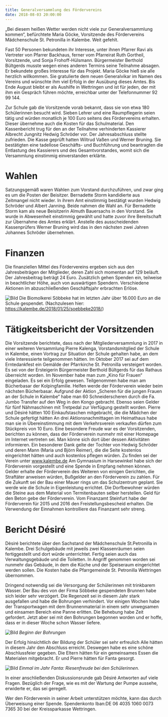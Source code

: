 ```yaml
---
title: Generalversammlung des Fördervereins
date: 2018-08-03 20:00:00
---
```



„Bei diesem heißen Wetter werden nicht viele zur Generalversammlung kommen“, befürchtete Maria Göcke, Vorsitzende des Fördervereins Mädchenschule St. Petronilla in Kalembe. Weit gefehlt.

<!-- more -->

Fast 50 Personen bekundeten ihr Interesse, unter ihnen Pfarrer Ravi als Vertreter von Pfarrer Backhaus, ferner vom Pfarreirat Ruth Gortheil, Vorsitzende, und Sonja Frohoff-Hülsmann. Bürgermeister Berthold Bültgerds musste wegen eines anderen Termins seine Teilnahme absagen. Er bekundete großes Interesse für das Projekt. Maria Göcke hieß sie alle herzlich willkommen. Sie gratulierte dem neuen Generalvikar im Namen des Vereins und wünschte ihm viel Erfolg in der Ausübung dieses Amtes. 
Bis Ende August bleibt er als Aushilfe in Wettringen und ist für jeden, der mit ihm ein Gespräch führen möchte, erreichbar unter der Telefonnummer 92 99 144. 

Zur Schule gab die Vorsitzende vorab bekannt, dass sie von etwa 180 Schülerinnen besucht wird. Sieben Lehrer und eine Raumpflegerin seien tätig und würden monatlich je 100 Euro seitens des Fördervereins erhalten. Dieser übernehme auch die Kosten für das Schulmaterial. Den Kassenbericht trug für den an der Teilnahme verhinderten Kassierer Albrecht Jungnitz Hedwig Schröder vor. Der Jahresabschluss stellte zufrieden. Die Kasse geprüft hatten Wiltrud Vaßen und Werner Bruning. Sie bestätigten eine tadellose Geschäfts- und Buchführung und beantragten die Entlastung des Kassierers und des Gesamtvorstandes, womit sich die Versammlung einstimmig einverstanden erklärte.


# Wahlen

Satzungsgemäß waren Wahlen zum Vorstand durchzuführen, und zwar ging es um die Posten der Beisitzer. Bernadette Storm kandidierte aus Zeitmangel nicht wieder. In ihrem Amt einstimmig bestätigt wurden Hedwig Schröder und Albert Janning. Beide nahmen die Wahl an. Für Bernadette Storm kam als neue Beisitzerin Almuth Bauersachs in den Vorstand. Sie wurde in Abwesenheit einstimmig gewählt und hatte zuvor ihre Bereitschaft zur Übernahme des Amtes erklärt. Anstelle des ausscheidenden Kassenprüfers Werner Bruning wird das in den nächsten zwei Jahren Johannes Schröder übernehmen. 


# Finanzen

Die finanziellen Mittel des Fördervereins ergeben sich aus den Jahresbeiträgen der Mitglieder, deren Zahl sich momentan auf 129 beläuft. Der Jahresbeitrag beträgt 24 Euro. Zusätzlich gehen Spenden ein, teilweise in beachtlicher Höhe, auch von auswärtigen Spendern. Verschiedene Aktionen im abzuschließenden Geschäftsjahr erbrachten  Erlöse. 

![Bild](/images/DSC00151.JPG)
Die Biomolkerei Söbbeke hat im letzten Jahr über 16.000 Euro an die Schule gespendet. (Nachzulesen hier: https://kalembe.de/2018/01/25/soebbeke2018/)

# Tätigkeitsbericht der Vorsitzenden

Die Vorsitzende berichtete, dass nach der Mitgliederversammlung in 2017 in einer weiteren Versammlung Pierre Kalenga, Vorstandsmitglied der Schule in Kalembe, einen Vortrag zur Situation der Schule gehalten habe, an dem viele Interessierte teilgenommen hätten. Im Oktober 2017 sei auf dem Erntedankfest ein Gemälde der Pfarrkirche St. Petronilla versteigert worden. Es sei von der Ersteigerin Bürgermeister Berthold Bültgerds für das Rathaus überreicht worden. Im November habe man zum „Kino für Frauen“ eingeladen. Es sei ein Erfolg gewesen. Teilgenommen habe man am Bücherbasar der Kolpingfamilie. Helfen werde der Förderverein wieder beim nächsten Bücherbasar. Aufgrund der Aktion „Scheren für die jungen Frauen an der Schule in Kalembe“ habe man 60 Schneiderscheren durch die Fa. Jumbo Transfer auf den Weg in den Kongo gebracht. Ebenso seien Gelder für fünf Nähmaschinen mit Tretpedal zur Verfügung gestellt worden. Pierre und Désiré hätten 100 Einkaufstaschen mitgebracht, die die Mädchen der Schule gefertigt hätten An drei Aktionsnachmittagen im Heimathaus habe man sie in Übereinstimmung mit dem Verkehrsverein verkaufen dürfen zum Stückpreis von 10 Euro. Eine besondere Freude war es der Vorsitzenden, berichten zu können, dass der Förderverein nunmehr mit einer Homepage im Internet vertreten sei. Man könne sich dort über dessen Aktivitäten informieren. Ein besonderer Dank gelte der Tochter von Hedwig Schröder und deren Mann (Maria und Björn Reimer), die die Seite kostenlos eingerichtet hätten und auch kostenlos pflegen würden. Zu finden sei der Verein unter www.kalembe.de Am Gymnasium in Harsewinkel habe sich der Förderverein vorgestellt und eine Spende in Empfang nehmen können. Gelder erhalte der Förderverein des Weiteren von einigen Gerichten, die Straftäter anweisen würden, Bußgelder an den Förderverein zu zahlen. Für die Zukunft sei der Bau einer Mauer rings um das Schulzentrum geplant. Sie werde wie die Schule in Eigenleistung errichtet. Die Dorfbewohner würden die Steine aus  dem  Material von Termitenbauten selber herstellen. Geld für den Beton gebe der Förderverein.  Vom Finanzamt Steinfurt habe der Förderverein für 2015 und 2016 den Freistellungsbescheid erhalten. Die Verwendung der Einnahmen kontrolliere das Finanzamt sehr streng.  


# Bericht Désiré

Dèsiré berichtete über den Sachstand der Mädchenschule St.Petronilla in Kalembe. Drei Schulgebäude mit jeweils zwei Klassenräumen seien fertiggestellt und dort würde unterrichtet. Fertig seien auch das Verwaltungsgebäude und die Toiletten. In Angriff genommen worden sei nunmehr das Gebäude, in dem die Küche und der Speiseraum eingerichtet werden sollen. Die Kosten habe die Pfarrgemeinde St. Petronilla Wettringen übernommen. 

Dringend notwendig sei die Versorgung der Schülerinnen mit trinkbarem Wasser. Der Bau des von der Firma Söbbeke gespendeten Brunnen habe sich leider sehr verzögert. Die Regenzeit sei in diesem Jahr stark ausgefallen und habe die Bohrungen verhindert. Vor einigen Wochen habe der Transportwagen mit dem Brunnenmaterial in einem sehr unwegsamen und einsamen Bereich eine Panne erlitten. Die Behebung habe Zeit gefordert. Jetzt aber sei mit den Bohrungen begonnen worden und er hoffe, dass er in dieser Woche schon Wasser liefere. 

![Bild](/images/DSC00368.JPG)
*Beginn der Bohrungen*

Der Erfolg hinsichtlich der Bildung der Schüler sei sehr erfreulich Alle hätten in diesem Jahr den Abschluss erreicht. Deswegen habe es eine schöne Abschlussfeier gegeben. Die Eltern hätten für ein gemeinsames Essen die Materialen mitgebracht. Er und Pierre hätten für Fanta gesorgt. 

![Bild](/images/fanta.jpg)
*Einmal im Jahr Fanta: Riesenfreude bei den Schülerinnen.*

In einer anschließenden Diskussionsrunde gab Désiré Antworten auf viele Fragen. Bezüglich der Frage, wie es mit der Wartung der Pumpe aussehe, erwiderte er, das sei geregelt.

Wer den Förderverein in seiner Arbeit unterstützen möchte, kann das durch Überweisung einer Spende. Spendenkonto Iban:DE 06 4035 1060 0073 7365 30 bei der Kreissparkasse Wettringen.

